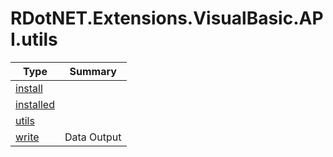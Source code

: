 ﻿
# RDotNET.Extensions.VisualBasic.API.utils

|Type|Summary|
|----|-------|
|[install](./install.md)||
|[installed](./installed.md)||
|[utils](./utils.md)||
|[write](./write.md)|Data Output|

